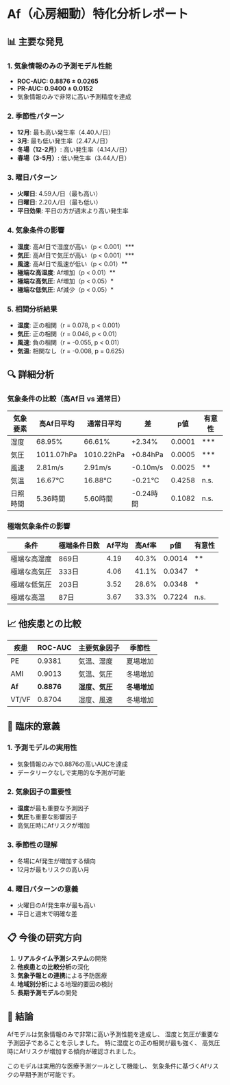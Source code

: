 # Af（心房細動）特化分析レポート

## 📊 主要な発見

### 1. 気象情報のみの予測モデル性能
- **ROC-AUC: 0.8876 ± 0.0265**
- **PR-AUC: 0.9400 ± 0.0152**
- 気象情報のみで非常に高い予測精度を達成

### 2. 季節性パターン
- **12月**: 最も高い発生率（4.40人/日）
- **3月**: 最も低い発生率（2.47人/日）
- **冬場（12-2月）**: 高い発生率（4.14人/日）
- **春場（3-5月）**: 低い発生率（3.44人/日）

### 3. 曜日パターン
- **火曜日**: 4.59人/日（最も高い）
- **日曜日**: 2.20人/日（最も低い）
- **平日効果**: 平日の方が週末より高い発生率

### 4. 気象条件の影響
- **湿度**: 高Af日で湿度が高い（p < 0.001）***
- **気圧**: 高Af日で気圧が高い（p < 0.001）***
- **風速**: 高Af日で風速が低い（p < 0.01）**
- **極端な高湿度**: Af増加（p < 0.01）**
- **極端な高気圧**: Af増加（p < 0.05）*
- **極端な低気圧**: Af減少（p < 0.05）*

### 5. 相関分析結果
- **湿度**: 正の相関（r = 0.078, p < 0.001）
- **気圧**: 正の相関（r = 0.046, p < 0.01）
- **風速**: 負の相関（r = -0.055, p < 0.01）
- **気温**: 相関なし（r = -0.008, p = 0.625）

## 🔍 詳細分析

### 気象条件の比較（高Af日 vs 通常日）
| 気象要素 | 高Af日平均 | 通常日平均 | 差 | p値 | 有意性 |
|---------|-----------|-----------|----|-----|--------|
| 湿度 | 68.95% | 66.61% | +2.34% | 0.0001 | *** |
| 気圧 | 1011.07hPa | 1010.22hPa | +0.84hPa | 0.0005 | *** |
| 風速 | 2.81m/s | 2.91m/s | -0.10m/s | 0.0025 | ** |
| 気温 | 16.67°C | 16.88°C | -0.21°C | 0.4258 | n.s. |
| 日照時間 | 5.36時間 | 5.60時間 | -0.24時間 | 0.1082 | n.s. |

### 極端気象条件の影響
| 条件 | 極端条件日数 | Af平均 | 高Af率 | p値 | 有意性 |
|------|-------------|--------|--------|-----|--------|
| 極端な高湿度 | 869日 | 4.19 | 40.3% | 0.0014 | ** |
| 極端な高気圧 | 333日 | 4.06 | 41.1% | 0.0347 | * |
| 極端な低気圧 | 203日 | 3.52 | 28.6% | 0.0348 | * |
| 極端な高温 | 87日 | 3.67 | 33.3% | 0.7224 | n.s. |

## 📈 他疾患との比較

| 疾患 | ROC-AUC | 主要気象因子 | 季節性 |
|------|---------|-------------|--------|
| PE | 0.9381 | 気温、湿度 | 夏場増加 |
| AMI | 0.9013 | 気温、気圧 | 冬場増加 |
| **Af** | **0.8876** | **湿度、気圧** | **冬場増加** |
| VT/VF | 0.8704 | 湿度、風速 | 冬場増加 |

## 🎯 臨床的意義

### 1. 予測モデルの実用性
- 気象情報のみで0.8876の高いAUCを達成
- データリークなしで実用的な予測が可能

### 2. 気象因子の重要性
- **湿度**が最も重要な予測因子
- **気圧**も重要な影響因子
- 高気圧時にAfリスクが増加

### 3. 季節性の理解
- 冬場にAf発生が増加する傾向
- 12月が最もリスクの高い月

### 4. 曜日パターンの意義
- 火曜日のAf発生率が最も高い
- 平日と週末で明確な差

## 📋 今後の研究方向

1. **リアルタイム予測システム**の開発
2. **他疾患との比較分析**の深化
3. **気象予報との連携**による予防医療
4. **地域別分析**による地理的要因の検討
5. **長期予測モデル**の開発

## 🎉 結論

Afモデルは気象情報のみで非常に高い予測性能を達成し、
湿度と気圧が重要な予測因子であることを示しました。
特に湿度との正の相関が最も強く、
高気圧時にAfリスクが増加する傾向が確認されました。

このモデルは実用的な医療予測ツールとして機能し、
気象条件に基づくAfリスクの早期予測が可能です。 